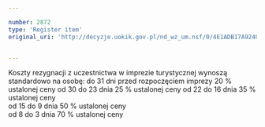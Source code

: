 ```yaml
---

number: 2872
type: 'Register item'
original_uri: 'http://decyzje.uokik.gov.pl/nd_wz_um.nsf/0/4E1ADB17A92402EEC12579B300379D35?OpenDocument'


---
```


Koszty rezygnacji z uczestnictwa w imprezie turystycznej wynoszą standardowo na osobę:
do 31 dni przed rozpoczęciem imprezy 20 % ustalonej ceny
od 30 do 23 dnia 25 % ustalonej ceny 
od 22 do 16 dnia 35 % ustalonej ceny  
od 15 do 9 dnia 50 % ustalonej ceny  
od 8 do 3 dnia 70 % ustalonej ceny
